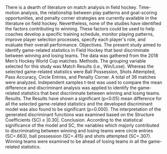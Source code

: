 There is a dearth of literature on match analysis in field hockey. Time-motion analysis, the relationship
between play patterns and goal-scoring opportunities, and penalty corner strategies are currently available in the
literature on field hockey. Nevertheless, none of the studies have identified the factors contributing to winning. These
factors could be used to help coaches develop a specific training schedule, monitor playing patterns, improve player
selection processes, specify each player's role, and evaluate their overall performance. Objectives. The present study
aimed to identify game-related statistics in Field Hockey that best discriminate between winning and losing teams. The
data was gathered from the 2018 Men’s Hockey World Cup matches. Methods. The grouping variable selected for
this study was Match Results (i.e., Win/Lose). Whereas the selected game-related statistics were Ball Possession, Shots
Attempted, Pass Accuracy, Circle Entries, and Penalty Corner. A total of 36 matches were analyzed. Independent
samples t-test was used to compare the mean difference and discriminant analysis was applied to identify the game-
related statistics that best discriminate between winning and losing teams. Results. The Results have shown a
significant (p<0.05) mean difference for all the selected game-related statistics and the developed discriminant model
was also found to be significant (p=0.000). The interpretation of the generated discriminant functions was examined
based on the Structure Coefficients (SC) ≥ |0.30|. Conclusion. According to the statistical significance of the model
and SC, the variables which majorly contributed to discriminating between winning and losing teams were circle
entries (SC=.663), ball possession (SC=.415) and shots attempted (SC=.307). Winning teams were examined to be
ahead of losing teams in all the game-related statistics.
